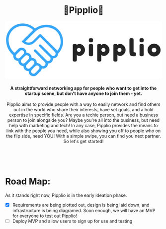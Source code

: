 <h1 align="center">🤝Pipplio🤝</h1>

<p align="center"><img src="./src/mdAssets/images/pipplioPrevCrop.png"/></p>

<h4 align="center">A straightforward networking app for people who want to get into the startup scene, but don't have anyone to join them - yet.</h4>

<p align="center">Pipplio aims to provide people with a way to easily network and find others out in the world who share their interests, have set goals, and a hold expertise in specific fields. Are you a techie person, but need a business person to join alongside you? Maybe you're all into the business, but need help with marketing and tech! In any case, Pipplio provides the means to link with the people you need, while also showing you off to people who on the flip side, need YOU! With a simple swipe, you can find you next partner. So let's get started!</p>

<br><br><br>

<h1>Road Map: </h1>
<p>As it stands right now, Pipplio is in the early ideation phase.</p>

- [x]  Requirements are being plotted out, design is being laid down, and infrastructure is being diagramed. Soon enough, we will have an MVP for everyone to test out Pipplio!
- [ ] Deploy MVP and allow users to sign up for use and testing
